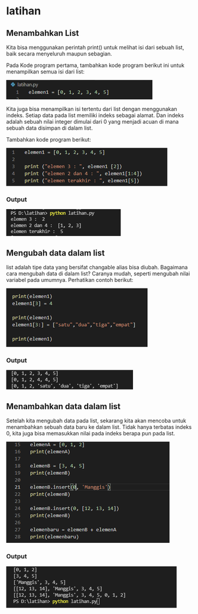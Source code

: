 # latihan 

## Menambahkan List

Kita bisa menggunakan perintah print() untuk melihat isi dari sebuah list, baik secara menyeluruh maupun sebagian.

Pada Kode program pertama, tambahkan kode program berikut ini untuk menampilkan semua isi dari list:

![gambar](ss/01.jpg)

Kita juga bisa menampilkan isi tertentu dari list dengan menggunakan indeks. Setiap data pada list memiliki indeks sebagai alamat. Dan indeks adalah sebuah nilai integer dimulai dari 0 yang menjadi acuan di mana sebuah data disimpan di dalam list.

Tambahkan kode program berikut:

![gambar](ss/02.jpg)

### Output

![gambar](ss/03.jpg)

## Mengubah data dalam list

list adalah tipe data yang bersifat changable alias bisa diubah. Bagaimana cara mengubah data di dalam list?
Caranya mudah, seperti mengubah nilai variabel pada umumnya. 
Perhatikan contoh berikut:

![gambar](ss/04.jpg)

### Output 

![gambar](ss/05.jpg)

## Menambahkan data dalam list 

Setelah kita mengubah data pada list, sekarang kita akan mencoba untuk menambahkan sebuah data baru ke dalam list. Tidak hanya terbatas indeks 0, kita juga bisa memasukkan nilai pada indeks berapa pun pada list.

![gambar](ss/06.jpg)

### Output 

![gambar](ss/07.jpg)
